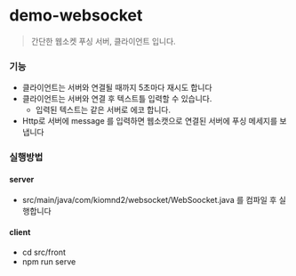 # demo-websocket
> 간단한 웹소켓 푸싱 서버, 클라이언트 입니다.


### 기능
* 클라이언트는 서버와 연결될 때까지 5초마다 재시도 합니다
* 클라이언트는 서버와 연결 후 텍스트틀 입력할 수 있습니다.
  * 입력된 텍스트는 같은 서버로 에코 합니다.
* Http로 서버에 message 를 입력하면 웹소캣으로 연결된 서버에 푸싱 메세지를 보냅니다


### 실행방법
#### server
* src/main/java/com/kiomnd2/websocket/WebSoocket.java 를 컴파일 후 실행합니다

#### client
* cd src/front
* npm run serve

